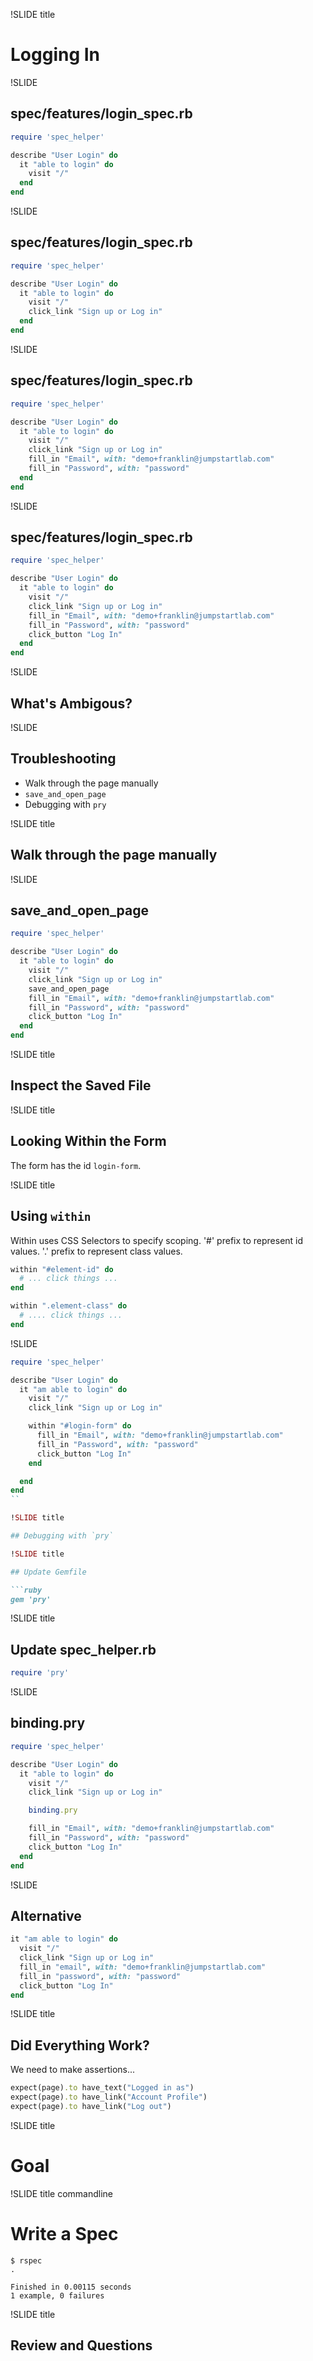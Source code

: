 !SLIDE title

# Logging In

!SLIDE

## spec/features/login_spec.rb

```ruby
require 'spec_helper'

describe "User Login" do
  it "able to login" do
    visit "/"
  end
end
```

!SLIDE

## spec/features/login_spec.rb

```ruby
require 'spec_helper'

describe "User Login" do
  it "able to login" do
    visit "/"
    click_link "Sign up or Log in"
  end
end
```

!SLIDE

## spec/features/login_spec.rb

```ruby
require 'spec_helper'

describe "User Login" do
  it "able to login" do
    visit "/"
    click_link "Sign up or Log in"
    fill_in "Email", with: "demo+franklin@jumpstartlab.com"
    fill_in "Password", with: "password"
  end
end
```

!SLIDE

## spec/features/login_spec.rb

```ruby
require 'spec_helper'

describe "User Login" do
  it "able to login" do
    visit "/"
    click_link "Sign up or Log in"
    fill_in "Email", with: "demo+franklin@jumpstartlab.com"
    fill_in "Password", with: "password"
    click_button "Log In"
  end
end
```

!SLIDE

## What's Ambigous?

!SLIDE

## Troubleshooting

* Walk through the page manually
* `save_and_open_page`
* Debugging with `pry`

!SLIDE title

## Walk through the page manually

!SLIDE

## save_and_open_page

```ruby
require 'spec_helper'

describe "User Login" do
  it "able to login" do
    visit "/"
    click_link "Sign up or Log in"
    save_and_open_page
    fill_in "Email", with: "demo+franklin@jumpstartlab.com"
    fill_in "Password", with: "password"
    click_button "Log In"
  end
end
```

!SLIDE title

## Inspect the Saved File

!SLIDE title

## Looking Within the Form

The form has the id `login-form`.

!SLIDE title

## Using `within`

Within uses CSS Selectors to specify scoping. '#' prefix to represent id values. '.' prefix to represent class values.

```ruby
within "#element-id" do
  # ... click things ...
end

within ".element-class" do
  # .... click things ...
end
```

!SLIDE


```ruby
require 'spec_helper'

describe "User Login" do
  it "am able to login" do
    visit "/"
    click_link "Sign up or Log in"

    within "#login-form" do
      fill_in "Email", with: "demo+franklin@jumpstartlab.com"
      fill_in "Password", with: "password"
      click_button "Log In"
    end

  end
end
``

!SLIDE title

## Debugging with `pry`

!SLIDE title

## Update Gemfile

```ruby
gem 'pry'
```

!SLIDE title

## Update spec_helper.rb

```ruby
require 'pry'
```

!SLIDE

## binding.pry

```ruby
require 'spec_helper'

describe "User Login" do
  it "able to login" do
    visit "/"
    click_link "Sign up or Log in"

    binding.pry

    fill_in "Email", with: "demo+franklin@jumpstartlab.com"
    fill_in "Password", with: "password"
    click_button "Log In"
  end
end
```

!SLIDE

## Alternative

```ruby
it "am able to login" do
  visit "/"
  click_link "Sign up or Log in"
  fill_in "email", with: "demo+franklin@jumpstartlab.com"
  fill_in "password", with: "password"
  click_button "Log In"
end
```

!SLIDE title

## Did Everything Work?

We need to make assertions...

```ruby
expect(page).to have_text("Logged in as")
expect(page).to have_link("Account Profile")
expect(page).to have_link("Log out")
```

!SLIDE title

# Goal

!SLIDE title commandline

# Write a Spec

```
$ rspec
.

Finished in 0.00115 seconds
1 example, 0 failures
```

!SLIDE title

## Review and Questions